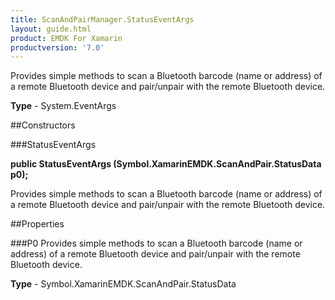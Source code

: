 ```yaml
---
title: ScanAndPairManager.StatusEventArgs
layout: guide.html
product: EMDK For Xamarin 
productversion: '7.0' 
---
```

Provides simple methods to scan a Bluetooth barcode (name or address) of a remote Bluetooth device and pair/unpair with the remote Bluetooth device.

**Type** - System.EventArgs

##Constructors

###StatusEventArgs

**public StatusEventArgs (Symbol.XamarinEMDK.ScanAndPair.StatusData p0);**

Provides simple methods to scan a Bluetooth barcode (name or address) of a remote Bluetooth device and pair/unpair with the remote Bluetooth device.

##Properties

###P0
Provides simple methods to scan a Bluetooth barcode (name or address) of a remote Bluetooth device and pair/unpair with the remote Bluetooth device.

**Type** - Symbol.XamarinEMDK.ScanAndPair.StatusData
